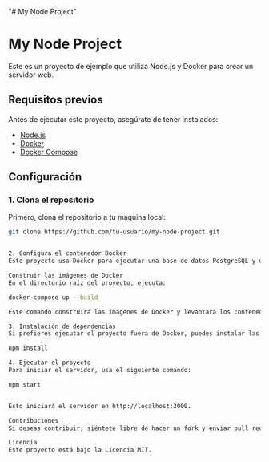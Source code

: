 "# My Node Project" 
# My Node Project

Este es un proyecto de ejemplo que utiliza Node.js y Docker para crear un servidor web.

## Requisitos previos

Antes de ejecutar este proyecto, asegúrate de tener instalados:

- [Node.js](https://nodejs.org/)
- [Docker](https://www.docker.com/)
- [Docker Compose](https://docs.docker.com/compose/)

## Configuración

### 1. Clona el repositorio

Primero, clona el repositorio a tu máquina local:

```bash
git clone https://github.com/tu-usuario/my-node-project.git


2. Configura el contenedor Docker
Este proyecto usa Docker para ejecutar una base de datos PostgreSQL y un servidor Node.js.

Construir las imágenes de Docker
En el directorio raíz del proyecto, ejecuta:

docker-compose up --build

Este comando construirá las imágenes de Docker y levantará los contenedores necesarios para ejecutar el proyecto.

3. Instalación de dependencias
Si prefieres ejecutar el proyecto fuera de Docker, puedes instalar las dependencias manualmente con npm:

npm install

4. Ejecutar el proyecto
Para iniciar el servidor, usa el siguiente comando:

npm start


Esto iniciará el servidor en http://localhost:3000.

Contribuciones
Si deseas contribuir, siéntete libre de hacer un fork y enviar pull requests. Asegúrate de seguir las mejores prácticas de código.

Licencia
Este proyecto está bajo la Licencia MIT.



